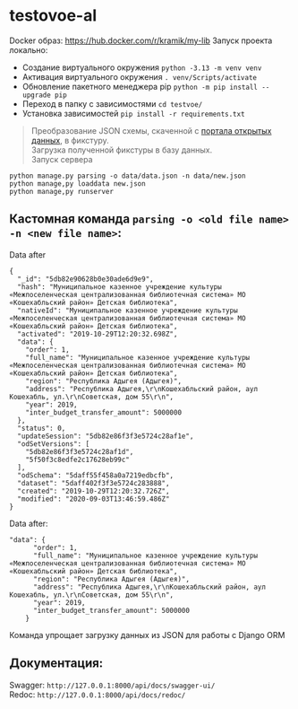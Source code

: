 # testovoe-al
Docker образ:
https://hub.docker.com/r/kramik/my-lib
Запуск проекта локально:
- Создание виртуального окружения
  `python -3.13 -m venv venv`
- Активация виртуального окружения
  `. venv/Scripts/activate`
- Обновление пакетного менеджера pip
  `python -m pip install --upgrade pip`
- Переход в папку с зависимостями
  `cd testvoe/` 
- Установка зависимостей
  `pip install -r requirements.txt`
>  Преобразование JSON схемы, скаченной с [портала открытых данных](https://opendata.mkrf.ru/opendata/7705851331-model_municipal_libraries), в фикстуру. <br>
>  Загрузка полученной фикстуры в базу данных. <br>
>  Запуск сервера <br>
```
python manage.py parsing -o data/data.json -n data/new.json
python manage,py loaddata new.json
python manage,py runserver
```
## Кастомная команда `parsing -o <old file name> -n <new file name>`:
Data after
```
{
  "_id": "5db82e90628b0e30ade6d9e9",
  "hash": "Myниципальное казенное учреждение культуры «Межпоселенческая централизованная библиотечная система» МО «Кошехабльский район» Детская библиотека",
  "nativeId": "Myниципальное казенное учреждение культуры «Межпоселенческая централизованная библиотечная система» МО «Кошехабльский район» Детская библиотека",
  "activated": "2019-10-29T12:20:32.698Z",
  "data": {
    "order": 1,
    "full_name": "Myниципальное казенное учреждение культуры «Межпоселенческая централизованная библиотечная система» МО «Кошехабльский район» Детская библиотека",
    "region": "Республика Адыгея (Адыгея)",
    "address": "Республика Адыгея,\r\nКошехабльский район, аул Кошехабль, ул.\r\nСоветская, дом 55\r\n",
    "year": 2019,
    "inter_budget_transfer_amount": 5000000
  },
  "status": 0,
  "updateSession": "5db82e86f3f3e5724c28af1e",
  "odSetVersions": [
    "5db82e86f3f3e5724c28af1d",
    "5f50f3c8edfe2c17628eb99c"
  ],
  "odSchema": "5daff55f458a0a7219edbcfb",
  "dataset": "5daff402f3f3e5724c283888",
  "created": "2019-10-29T12:20:32.726Z",
  "modified": "2020-09-03T13:46:59.486Z"
}
```
Data after:
```
"data": {
      "order": 1,
      "full_name": "Myниципальное казенное учреждение культуры «Межпоселенческая централизованная библиотечная система» МО «Кошехабльский район» Детская библиотека",
      "region": "Республика Адыгея (Адыгея)",
      "address": "Республика Адыгея,\r\nКошехабльский район, аул Кошехабль, ул.\r\nСоветская, дом 55\r\n",
      "year": 2019,
      "inter_budget_transfer_amount": 5000000
    }
```
Команда упрощает загрузку данных из JSON для работы с Django ORM

## Документация:
Swagger:  `http://127.0.0.1:8000/api/docs/swagger-ui/` <br>
Redoc:  `http://127.0.0.1:8000/api/docs/redoc/`

